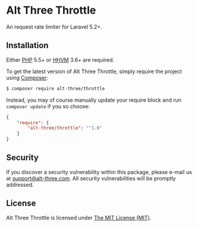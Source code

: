 # Alt Three Throttle

An request rate limiter for Laravel 5.2+.


## Installation

Either [PHP](https://php.net) 5.5+ or [HHVM](http://hhvm.com) 3.6+ are required.

To get the latest version of Alt Three Throttle, simply require the project using [Composer](https://getcomposer.org):

```bash
$ composer require alt-three/throttle
```

Instead, you may of course manually update your require block and run `composer update` if you so choose:

```json
{
    "require": {
        "alt-three/throttle": "^1.0"
    }
}
```


## Security

If you discover a security vulnerability within this package, please e-mail us at support@alt-three.com. All security vulnerabilities will be promptly addressed.


## License

Alt Three Throttle is licensed under [The MIT License (MIT)](LICENSE).
